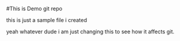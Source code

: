 #This is Demo git repo

this is just a sample file i created

yeah whatever dude i am just changing this to see how it affects git.